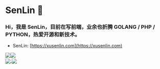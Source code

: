 

# SenLin 🌱  

###  Hi，我是 SenLin，目前在写前端，业余也折腾 GOLANG / PHP / PYTHON，热爱开源和新技术。


-  SenLin: [https://xusenlin.com](https://xusenlin.com)

<div style="display:flex">
  <img src = "https://github-readme-stats.vercel.app/api?username=xusenlin&count_private=true&show_icons=true&theme=github&line_height=40">
  <img src = "https://github-readme-stats.vercel.app/api/top-langs/?username=xusenlin&theme=github">
</div>

<a href="https://github.com/xusenlin/terminal-bot">
  <img align="center" src="https://github-readme-stats.vercel.app/api/pin/?username=xusenlin&repo=terminal-bot&theme=github" />
</a>

<a href="https://github.com/xusenlin/react-ant-ui-admin">
  <img align="center" src="https://github-readme-stats.vercel.app/api/pin/?username=xusenlin&repo=react-ant-ui-admin&theme=github" />
</a>
